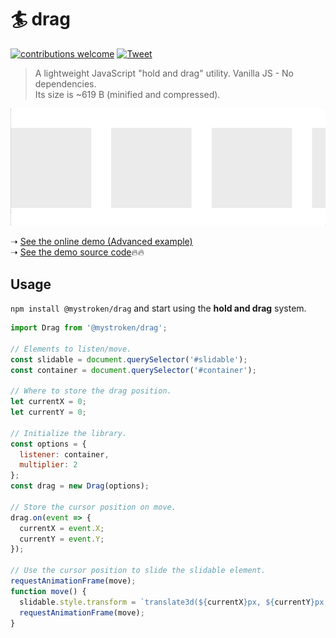 # :surfer: drag


[![contributions welcome](https://img.shields.io/badge/contributions-welcome-brightgreen.svg?style=flat)](https://github.com/mystroken/drag/issues)
[![Tweet](https://img.shields.io/twitter/url/http/shields.io.svg?style=social)](https://twitter.com/intent/tweet?text=A%20lightweight%20utility%20to%20do%20%22hold%20and%20drag%22.&url=https://github.com/mystroken/drag&via=mystroken&hashtags=holdanddrag,slider,drag,js,creativecoding,developers)

<blockquote>
A lightweight JavaScript "hold and drag" utility. Vanilla JS - No dependencies.
<br>
Its size is ~619 B (minified and compressed).
</blockquote>

![](https://github.com/mystroken/drag/raw/master/screenshot.gif)

➝ [See the online demo (Advanced example)](https://mystroken.github.io/drag/)
<br>
➝ [See the demo source code](https://github.com/mystroken/drag/tree/master/demo):fire::fire:

## Usage

```npm install @mystroken/drag``` and start using the **hold and drag** system.

```javascript
import Drag from '@mystroken/drag';

// Elements to listen/move.
const slidable = document.querySelector('#slidable');
const container = document.querySelector('#container');

// Where to store the drag position.
let currentX = 0;
let currentY = 0;

// Initialize the library.
const options = {
  listener: container,
  multiplier: 2
};
const drag = new Drag(options);

// Store the cursor position on move.
drag.on(event => {
  currentX = event.X;
  currentY = event.Y;
});

// Use the cursor position to slide the slidable element.
requestAnimationFrame(move);
function move() {
  slidable.style.transform = `translate3d(${currentX}px, ${currentY}px, 0px)`;
  requestAnimationFrame(move);
}
```
